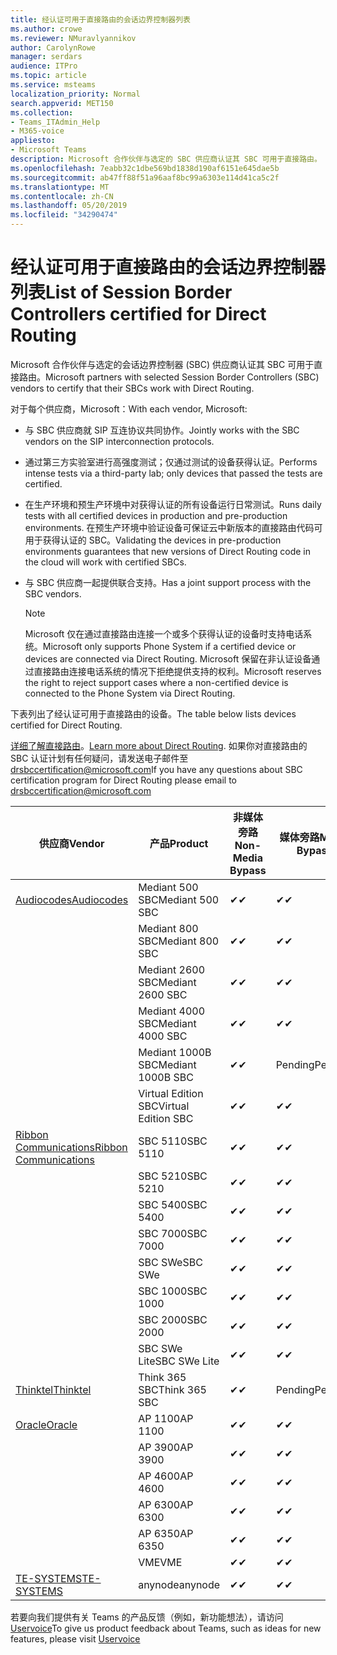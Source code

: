 ```yaml
---
title: 经认证可用于直接路由的会话边界控制器列表
ms.author: crowe
ms.reviewer: NMuravlyannikov
author: CarolynRowe
manager: serdars
audience: ITPro
ms.topic: article
ms.service: msteams
localization_priority: Normal
search.appverid: MET150
ms.collection:
- Teams_ITAdmin_Help
- M365-voice
appliesto:
- Microsoft Teams
description: Microsoft 合作伙伴与选定的 SBC 供应商认证其 SBC 可用于直接路由。
ms.openlocfilehash: 7eabb32c1dbe569bd1838d190af6151e645dae5b
ms.sourcegitcommit: ab47ff88f51a96aaf8bc99a6303e114d41ca5c2f
ms.translationtype: MT
ms.contentlocale: zh-CN
ms.lasthandoff: 05/20/2019
ms.locfileid: "34290474"
---
```

# <a name="list-of-session-border-controllers-certified-for-direct-routing"></a><span data-ttu-id="d61a7-103">经认证可用于直接路由的会话边界控制器列表</span><span class="sxs-lookup"><span data-stu-id="d61a7-103">List of Session Border Controllers certified for Direct Routing</span></span>

<span data-ttu-id="d61a7-104">Microsoft 合作伙伴与选定的会话边界控制器 (SBC) 供应商认证其 SBC 可用于直接路由。</span><span class="sxs-lookup"><span data-stu-id="d61a7-104">Microsoft partners with selected Session Border Controllers (SBC) vendors to certify that their SBCs work with Direct Routing.</span></span> 

<span data-ttu-id="d61a7-105">对于每个供应商，Microsoft：</span><span class="sxs-lookup"><span data-stu-id="d61a7-105">With each vendor, Microsoft:</span></span> 

- <span data-ttu-id="d61a7-106">与 SBC 供应商就 SIP 互连协议共同协作。</span><span class="sxs-lookup"><span data-stu-id="d61a7-106">Jointly works with the SBC vendors on the SIP interconnection protocols.</span></span>
- <span data-ttu-id="d61a7-107">通过第三方实验室进行高强度测试；仅通过测试的设备获得认证。</span><span class="sxs-lookup"><span data-stu-id="d61a7-107">Performs intense tests via a third-party lab; only devices that passed the tests are certified.</span></span> 
- <span data-ttu-id="d61a7-108">在生产环境和预生产环境中对获得认证的所有设备运行日常测试。</span><span class="sxs-lookup"><span data-stu-id="d61a7-108">Runs daily tests with all certified devices in production and pre-production environments.</span></span> <span data-ttu-id="d61a7-109">在预生产环境中验证设备可保证云中新版本的直接路由代码可用于获得认证的 SBC。</span><span class="sxs-lookup"><span data-stu-id="d61a7-109">Validating the devices in pre-production environments guarantees that new versions of Direct Routing code in the cloud will work with certified SBCs.</span></span> 
- <span data-ttu-id="d61a7-110">与 SBC 供应商一起提供联合支持。</span><span class="sxs-lookup"><span data-stu-id="d61a7-110">Has a joint support process with the SBC vendors.</span></span>


  > [!NOTE]
  > <span data-ttu-id="d61a7-111">Microsoft 仅在通过直接路由连接一个或多个获得认证的设备时支持电话系统。</span><span class="sxs-lookup"><span data-stu-id="d61a7-111">Microsoft only supports Phone System if a certified device or devices are connected via Direct Routing.</span></span> <span data-ttu-id="d61a7-112">Microsoft 保留在非认证设备通过直接路由连接电话系统的情况下拒绝提供支持的权利。</span><span class="sxs-lookup"><span data-stu-id="d61a7-112">Microsoft reserves the right to reject support cases where a non-certified device is connected to the Phone System via Direct Routing.</span></span> 

<span data-ttu-id="d61a7-113">下表列出了经认证可用于直接路由的设备。</span><span class="sxs-lookup"><span data-stu-id="d61a7-113">The table below lists devices certified for Direct Routing.</span></span> 

<span data-ttu-id="d61a7-114">[详细了解直接路由](https://aka.ms/dr)。</span><span class="sxs-lookup"><span data-stu-id="d61a7-114">[Learn more about Direct Routing](https://aka.ms/dr).</span></span> <span data-ttu-id="d61a7-115">如果你对直接路由的 SBC 认证计划有任何疑问，请发送电子邮件至 drsbccertification@microsoft.com</span><span class="sxs-lookup"><span data-stu-id="d61a7-115">If you have any questions about SBC certification program for Direct Routing please email to drsbccertification@microsoft.com</span></span>


|                                                       <span data-ttu-id="d61a7-116">供应商</span><span class="sxs-lookup"><span data-stu-id="d61a7-116">Vendor</span></span>                                                        |       <span data-ttu-id="d61a7-117">产品</span><span class="sxs-lookup"><span data-stu-id="d61a7-117">Product</span></span>       | <span data-ttu-id="d61a7-118">非媒体旁路</span><span class="sxs-lookup"><span data-stu-id="d61a7-118">Non-Media Bypass</span></span> | <span data-ttu-id="d61a7-119">媒体旁路</span><span class="sxs-lookup"><span data-stu-id="d61a7-119">Media Bypass</span></span> | <span data-ttu-id="d61a7-120">软件版本</span><span class="sxs-lookup"><span data-stu-id="d61a7-120">Software Version</span></span> |
|---------------------------------------------------------------------------------------------------------------------|---------------------|------------------|--------------|------------------|
| [<span data-ttu-id="d61a7-121">Audiocodes</span><span class="sxs-lookup"><span data-stu-id="d61a7-121">Audiocodes</span></span>](https://www.audiocodes.com/solutions-products/products/products-for-microsoft-365/direct-routing-for-microsoft-teams) |   <span data-ttu-id="d61a7-122">Mediant 500 SBC</span><span class="sxs-lookup"><span data-stu-id="d61a7-122">Mediant 500 SBC</span></span>   |     <span data-ttu-id="d61a7-123">&#10004;</span><span class="sxs-lookup"><span data-stu-id="d61a7-123">&#10004;</span></span>     |   <span data-ttu-id="d61a7-124">&#10004;</span><span class="sxs-lookup"><span data-stu-id="d61a7-124">&#10004;</span></span>    |  <span data-ttu-id="d61a7-125">7.20A.250.003</span><span class="sxs-lookup"><span data-stu-id="d61a7-125">7.20A.250.003</span></span>   |
|                                                                                                                     |   <span data-ttu-id="d61a7-126">Mediant 800 SBC</span><span class="sxs-lookup"><span data-stu-id="d61a7-126">Mediant 800 SBC</span></span>   |     <span data-ttu-id="d61a7-127">&#10004;</span><span class="sxs-lookup"><span data-stu-id="d61a7-127">&#10004;</span></span>     |   <span data-ttu-id="d61a7-128">&#10004;</span><span class="sxs-lookup"><span data-stu-id="d61a7-128">&#10004;</span></span>     |  <span data-ttu-id="d61a7-129">7.20A.250.003</span><span class="sxs-lookup"><span data-stu-id="d61a7-129">7.20A.250.003</span></span>   |
|                                                                                                                     |  <span data-ttu-id="d61a7-130">Mediant 2600 SBC</span><span class="sxs-lookup"><span data-stu-id="d61a7-130">Mediant 2600 SBC</span></span>   |     <span data-ttu-id="d61a7-131">&#10004;</span><span class="sxs-lookup"><span data-stu-id="d61a7-131">&#10004;</span></span>     |   <span data-ttu-id="d61a7-132">&#10004;</span><span class="sxs-lookup"><span data-stu-id="d61a7-132">&#10004;</span></span>    |  <span data-ttu-id="d61a7-133">7.20A.250.003</span><span class="sxs-lookup"><span data-stu-id="d61a7-133">7.20A.250.003</span></span>   |
|                                                                                                                     |  <span data-ttu-id="d61a7-134">Mediant 4000 SBC</span><span class="sxs-lookup"><span data-stu-id="d61a7-134">Mediant 4000 SBC</span></span>   |     <span data-ttu-id="d61a7-135">&#10004;</span><span class="sxs-lookup"><span data-stu-id="d61a7-135">&#10004;</span></span>     |   <span data-ttu-id="d61a7-136">&#10004;</span><span class="sxs-lookup"><span data-stu-id="d61a7-136">&#10004;</span></span>     |  <span data-ttu-id="d61a7-137">7.20A.250.003</span><span class="sxs-lookup"><span data-stu-id="d61a7-137">7.20A.250.003</span></span>   |
|                                                                                                                     | <span data-ttu-id="d61a7-138">Mediant 1000B SBC</span><span class="sxs-lookup"><span data-stu-id="d61a7-138">Mediant 1000B  SBC</span></span>  |     <span data-ttu-id="d61a7-139">&#10004;</span><span class="sxs-lookup"><span data-stu-id="d61a7-139">&#10004;</span></span>     |   <span data-ttu-id="d61a7-140">Pending</span><span class="sxs-lookup"><span data-stu-id="d61a7-140">Pending</span></span>     |  <span data-ttu-id="d61a7-141">7.20A.250.003</span><span class="sxs-lookup"><span data-stu-id="d61a7-141">7.20A.250.003</span></span>   |
|                                                                                                                     | <span data-ttu-id="d61a7-142">Virtual Edition SBC</span><span class="sxs-lookup"><span data-stu-id="d61a7-142">Virtual Edition SBC</span></span> |     <span data-ttu-id="d61a7-143">&#10004;</span><span class="sxs-lookup"><span data-stu-id="d61a7-143">&#10004;</span></span>     |   <span data-ttu-id="d61a7-144">&#10004;</span><span class="sxs-lookup"><span data-stu-id="d61a7-144">&#10004;</span></span>     |  <span data-ttu-id="d61a7-145">7.20A.250.003</span><span class="sxs-lookup"><span data-stu-id="d61a7-145">7.20A.250.003</span></span>  |
|  [<span data-ttu-id="d61a7-146">Ribbon Communications</span><span class="sxs-lookup"><span data-stu-id="d61a7-146">Ribbon Communications</span></span>](https://ribboncommunications.com/solutions/enterprise-solutions/microsoft-skype-business)  |      <span data-ttu-id="d61a7-147">SBC 5110</span><span class="sxs-lookup"><span data-stu-id="d61a7-147">SBC 5110</span></span>       |     <span data-ttu-id="d61a7-148">&#10004;</span><span class="sxs-lookup"><span data-stu-id="d61a7-148">&#10004;</span></span>     |   <span data-ttu-id="d61a7-149">&#10004;</span><span class="sxs-lookup"><span data-stu-id="d61a7-149">&#10004;</span></span>    |       <span data-ttu-id="d61a7-150">V6.2</span><span class="sxs-lookup"><span data-stu-id="d61a7-150">V6.2</span></span>       |
|                                                                                                                     |      <span data-ttu-id="d61a7-151">SBC 5210</span><span class="sxs-lookup"><span data-stu-id="d61a7-151">SBC 5210</span></span>       |     <span data-ttu-id="d61a7-152">&#10004;</span><span class="sxs-lookup"><span data-stu-id="d61a7-152">&#10004;</span></span>     |  <span data-ttu-id="d61a7-153">&#10004;</span><span class="sxs-lookup"><span data-stu-id="d61a7-153">&#10004;</span></span>    |       <span data-ttu-id="d61a7-154">V6.2</span><span class="sxs-lookup"><span data-stu-id="d61a7-154">V6.2</span></span>       |
|                                                                                                                     |      <span data-ttu-id="d61a7-155">SBC 5400</span><span class="sxs-lookup"><span data-stu-id="d61a7-155">SBC 5400</span></span>       |     <span data-ttu-id="d61a7-156">&#10004;</span><span class="sxs-lookup"><span data-stu-id="d61a7-156">&#10004;</span></span>     |   <span data-ttu-id="d61a7-157">&#10004;</span><span class="sxs-lookup"><span data-stu-id="d61a7-157">&#10004;</span></span>   |       <span data-ttu-id="d61a7-158">V6.2</span><span class="sxs-lookup"><span data-stu-id="d61a7-158">V6.2</span></span>       |
|                                                                                                                     |      <span data-ttu-id="d61a7-159">SBC 7000</span><span class="sxs-lookup"><span data-stu-id="d61a7-159">SBC 7000</span></span>       |     <span data-ttu-id="d61a7-160">&#10004;</span><span class="sxs-lookup"><span data-stu-id="d61a7-160">&#10004;</span></span>     |   <span data-ttu-id="d61a7-161">&#10004;</span><span class="sxs-lookup"><span data-stu-id="d61a7-161">&#10004;</span></span>    |       <span data-ttu-id="d61a7-162">V6.2</span><span class="sxs-lookup"><span data-stu-id="d61a7-162">V6.2</span></span>       |
|                                                                                                                     |       <span data-ttu-id="d61a7-163">SBC SWe</span><span class="sxs-lookup"><span data-stu-id="d61a7-163">SBC SWe</span></span>       |     <span data-ttu-id="d61a7-164">&#10004;</span><span class="sxs-lookup"><span data-stu-id="d61a7-164">&#10004;</span></span>     |   <span data-ttu-id="d61a7-165">&#10004;</span><span class="sxs-lookup"><span data-stu-id="d61a7-165">&#10004;</span></span>   |       <span data-ttu-id="d61a7-166">V6.2</span><span class="sxs-lookup"><span data-stu-id="d61a7-166">V6.2</span></span>       |
|                                                                                                                     |      <span data-ttu-id="d61a7-167">SBC 1000</span><span class="sxs-lookup"><span data-stu-id="d61a7-167">SBC 1000</span></span>       |     <span data-ttu-id="d61a7-168">&#10004;</span><span class="sxs-lookup"><span data-stu-id="d61a7-168">&#10004;</span></span>     |   <span data-ttu-id="d61a7-169">&#10004;</span><span class="sxs-lookup"><span data-stu-id="d61a7-169">&#10004;</span></span>    |      <span data-ttu-id="d61a7-170">v8.0.1</span><span class="sxs-lookup"><span data-stu-id="d61a7-170">v8.0.1</span></span>     |
|                                                                                                                     |      <span data-ttu-id="d61a7-171">SBC 2000</span><span class="sxs-lookup"><span data-stu-id="d61a7-171">SBC 2000</span></span>       |     <span data-ttu-id="d61a7-172">&#10004;</span><span class="sxs-lookup"><span data-stu-id="d61a7-172">&#10004;</span></span>     |   <span data-ttu-id="d61a7-173">&#10004;</span><span class="sxs-lookup"><span data-stu-id="d61a7-173">&#10004;</span></span>   |     <span data-ttu-id="d61a7-174">v8.0.1</span><span class="sxs-lookup"><span data-stu-id="d61a7-174">v8.0.1</span></span>     |
|                                                                                                                     |    <span data-ttu-id="d61a7-175">SBC SWe Lite</span><span class="sxs-lookup"><span data-stu-id="d61a7-175">SBC SWe Lite</span></span>     |     <span data-ttu-id="d61a7-176">&#10004;</span><span class="sxs-lookup"><span data-stu-id="d61a7-176">&#10004;</span></span>     |  <span data-ttu-id="d61a7-177">&#10004;</span><span class="sxs-lookup"><span data-stu-id="d61a7-177">&#10004;</span></span>    |      <span data-ttu-id="d61a7-178">v8.0.1</span><span class="sxs-lookup"><span data-stu-id="d61a7-178">v8.0.1</span></span>    |
|                     [<span data-ttu-id="d61a7-179">Thinktel</span><span class="sxs-lookup"><span data-stu-id="d61a7-179">Thinktel</span></span>](https://www.thinktel.ca/services/think-365/think-365-overview/)                      |    <span data-ttu-id="d61a7-180">Think 365 SBC</span><span class="sxs-lookup"><span data-stu-id="d61a7-180">Think 365 SBC</span></span>    |     <span data-ttu-id="d61a7-181">&#10004;</span><span class="sxs-lookup"><span data-stu-id="d61a7-181">&#10004;</span></span>     |   <span data-ttu-id="d61a7-182">Pending</span><span class="sxs-lookup"><span data-stu-id="d61a7-182">Pending</span></span>    |       <span data-ttu-id="d61a7-183">V1.4</span><span class="sxs-lookup"><span data-stu-id="d61a7-183">V1.4</span></span>       |
|                     [<span data-ttu-id="d61a7-184">Oracle</span><span class="sxs-lookup"><span data-stu-id="d61a7-184">Oracle</span></span>](https://www.oracle.com/industries/communications/enterprise-session-border-controller/microsoft.html)                      |    <span data-ttu-id="d61a7-185">AP 1100</span><span class="sxs-lookup"><span data-stu-id="d61a7-185">AP 1100</span></span>      |    <span data-ttu-id="d61a7-186">&#10004;</span><span class="sxs-lookup"><span data-stu-id="d61a7-186">&#10004;</span></span>     |    <span data-ttu-id="d61a7-187">&#10004;</span><span class="sxs-lookup"><span data-stu-id="d61a7-187">&#10004;</span></span>    |   <span data-ttu-id="d61a7-188">8.3.0.0.1</span><span class="sxs-lookup"><span data-stu-id="d61a7-188">8.3.0.0.1</span></span> |
|                                                                                                                    |    <span data-ttu-id="d61a7-189">AP 3900</span><span class="sxs-lookup"><span data-stu-id="d61a7-189">AP 3900</span></span>           |    <span data-ttu-id="d61a7-190">&#10004;</span><span class="sxs-lookup"><span data-stu-id="d61a7-190">&#10004;</span></span>     |    <span data-ttu-id="d61a7-191">&#10004;</span><span class="sxs-lookup"><span data-stu-id="d61a7-191">&#10004;</span></span>   |   <span data-ttu-id="d61a7-192">8.3.0.0.1</span><span class="sxs-lookup"><span data-stu-id="d61a7-192">8.3.0.0.1</span></span>  | 
|                                                                                                                    |      <span data-ttu-id="d61a7-193">AP 4600</span><span class="sxs-lookup"><span data-stu-id="d61a7-193">AP 4600</span></span>         |    <span data-ttu-id="d61a7-194">&#10004;</span><span class="sxs-lookup"><span data-stu-id="d61a7-194">&#10004;</span></span>   |    <span data-ttu-id="d61a7-195">&#10004;</span><span class="sxs-lookup"><span data-stu-id="d61a7-195">&#10004;</span></span>     |     <span data-ttu-id="d61a7-196">8.3.0.0.1</span><span class="sxs-lookup"><span data-stu-id="d61a7-196">8.3.0.0.1</span></span>  |
|                                                                                                                    |      <span data-ttu-id="d61a7-197">AP 6300</span><span class="sxs-lookup"><span data-stu-id="d61a7-197">AP 6300</span></span>         |    <span data-ttu-id="d61a7-198">&#10004;</span><span class="sxs-lookup"><span data-stu-id="d61a7-198">&#10004;</span></span>   |    <span data-ttu-id="d61a7-199">&#10004;</span><span class="sxs-lookup"><span data-stu-id="d61a7-199">&#10004;</span></span>     |     <span data-ttu-id="d61a7-200">8.3.0.0.1</span><span class="sxs-lookup"><span data-stu-id="d61a7-200">8.3.0.0.1</span></span>  |
|                                                                                                                   |      <span data-ttu-id="d61a7-201">AP 6350</span><span class="sxs-lookup"><span data-stu-id="d61a7-201">AP 6350</span></span>           |    <span data-ttu-id="d61a7-202">&#10004;</span><span class="sxs-lookup"><span data-stu-id="d61a7-202">&#10004;</span></span>   |    <span data-ttu-id="d61a7-203">&#10004;</span><span class="sxs-lookup"><span data-stu-id="d61a7-203">&#10004;</span></span>    |     <span data-ttu-id="d61a7-204">8.3.0.0.1</span><span class="sxs-lookup"><span data-stu-id="d61a7-204">8.3.0.0.1</span></span>  |                                             
|                                                                                                                    |      <span data-ttu-id="d61a7-205">VME</span><span class="sxs-lookup"><span data-stu-id="d61a7-205">VME</span></span>           |    <span data-ttu-id="d61a7-206">&#10004;</span><span class="sxs-lookup"><span data-stu-id="d61a7-206">&#10004;</span></span>    |    <span data-ttu-id="d61a7-207">&#10004;</span><span class="sxs-lookup"><span data-stu-id="d61a7-207">&#10004;</span></span>    |     <span data-ttu-id="d61a7-208">8.3.0.0.1</span><span class="sxs-lookup"><span data-stu-id="d61a7-208">8.3.0.0.1</span></span>   |
|                     [<span data-ttu-id="d61a7-209">TE-SYSTEMS</span><span class="sxs-lookup"><span data-stu-id="d61a7-209">TE-SYSTEMS</span></span>](https://www.anynode.de/anynode-and-microsoft-teams/)                               |     <span data-ttu-id="d61a7-210">anynode</span><span class="sxs-lookup"><span data-stu-id="d61a7-210">anynode</span></span>         |     <span data-ttu-id="d61a7-211">&#10004;</span><span class="sxs-lookup"><span data-stu-id="d61a7-211">&#10004;</span></span>   |  <span data-ttu-id="d61a7-212">&#10004;</span><span class="sxs-lookup"><span data-stu-id="d61a7-212">&#10004;</span></span>   |      <span data-ttu-id="d61a7-213">v3.16.2</span><span class="sxs-lookup"><span data-stu-id="d61a7-213">v3.16.2</span></span>      |

<span data-ttu-id="d61a7-214">若要向我们提供有关 Teams 的产品反馈（例如，新功能想法），请访问 [Uservoice](https://microsoftteams.uservoice.com)</span><span class="sxs-lookup"><span data-stu-id="d61a7-214">To give us product feedback about Teams, such as ideas for new features, please visit [Uservoice](https://microsoftteams.uservoice.com)</span></span>
